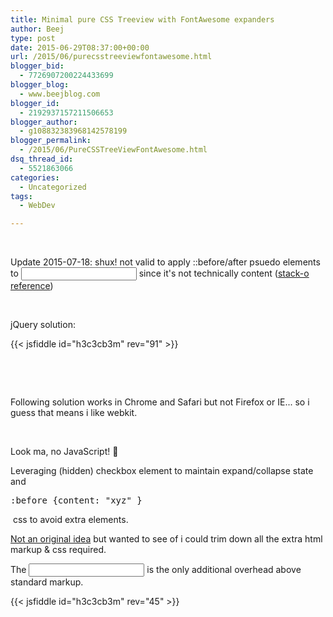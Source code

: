 ```yaml
---
title: Minimal pure CSS Treeview with FontAwesome expanders
author: Beej
type: post
date: 2015-06-29T08:37:00+00:00
url: /2015/06/purecsstreeviewfontawesome.html
blogger_bid:
  - 7726907200224433699
blogger_blog:
  - www.beejblog.com
blogger_id:
  - 2192937157211506653
blogger_author:
  - g108832383968142578199
blogger_permalink:
  - /2015/06/PureCSSTreeViewFontAwesome.html
dsq_thread_id:
  - 5521863066
categories:
  - Uncategorized
tags:
  - WebDev

---
```

&nbsp;

Update 2015-07-18: shux! not valid to apply ::before/after psuedo elements to <input> since it's not technically content ([stack-o reference][1])

&nbsp;

jQuery solution:

{{< jsfiddle id="h3c3cb3m" rev="91" >}}

&nbsp;

&nbsp;

Following solution works in Chrome and Safari <span class="hl">but not Firefox or IE</span>... so i guess that means i like webkit.

&nbsp;

Look ma, no JavaScript! 🙂

Leveraging (hidden) checkbox element to maintain expand/collapse state and

<pre style="display: inline;">:before {content: "xyz" }</pre>

&nbsp;css to avoid extra elements.

[Not an original idea][2] but wanted to see of i could trim down all the extra html markup & css required.

The <input> is the only additional overhead above standard markup.

{{< jsfiddle id="h3c3cb3m" rev="45" >}}

 [1]: http://stackoverflow.com/questions/12831620/is-the-before-pseudo-element-allowed-on-an-inputtype-checkbox
 [2]: http://www.thecssninja.com/css/css-tree-menu